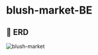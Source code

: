 # blush-market-BE

## 📃 ERD
![blush-market](https://user-images.githubusercontent.com/72076023/221162390-18f1c1fe-8d4b-4cdc-9b96-a21fb43d2e9b.png)
